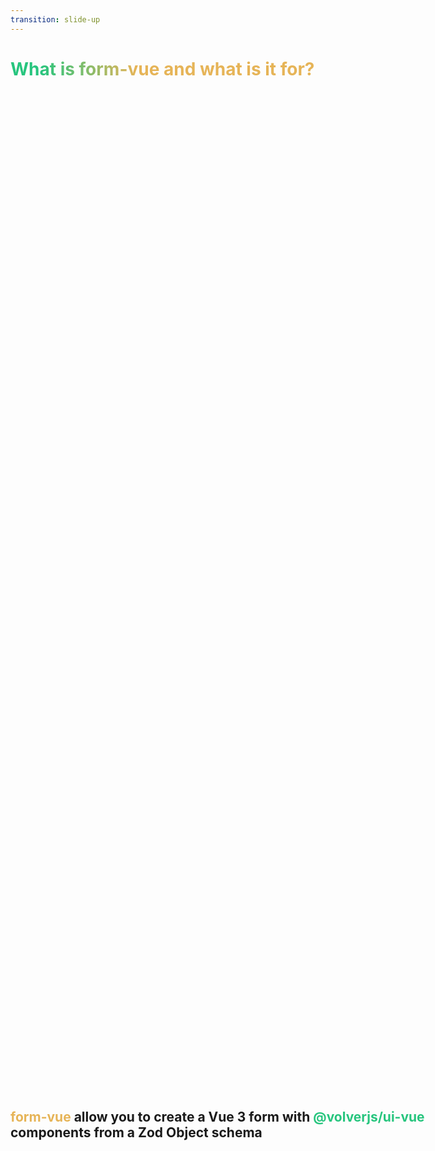 ```yaml
---
transition: slide-up
---
```


<h1>What is form-vue and what is it for?</h1>

<!-- Slidev is a slides maker and presenter designed for developers, consist of the following features -->

<div class="form-vue-description">
  <h2> 
    <span class="form-vue">form-vue</span> allow you to create a Vue 3 form with <span class="volver">@volverjs/ui-vue</span> components from a Zod Object schema
  </h2>
</div>
<!-- <img src="/assets/volverjs-form.svg" > -->
<br>
<br>

<!-- Read more about [Why Slidev?](https://sli.dev/guide/why) -->

<!--
Vue 3 forms made simple with @volverjs/ui-vue and Zod.
-->

<style>
h1 {
  background-color: #27c57e;
  background-image: linear-gradient(75deg, #27c57e 10%, #e6b457 40%);
  background-size: 100%;
  -webkit-background-clip: text;
  -moz-background-clip: text;
  -webkit-text-fill-color: transparent;
  -moz-text-fill-color: transparent;
}

.form-vue-description {
  position: absolute;
  top: 45%;
}
.form-vue {
  color: #e6b457;
}

.volver {
  color: #27c57e;
}
</style>

<!--
Here is another comment.
-->
